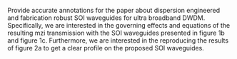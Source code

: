 Provide accurate annotations for the paper about dispersion engineered and fabrication robust SOI waveguides for ultra broadband DWDM. Specifically, we are interested in the governing effects and equations of the resulting mzi transmission with the SOI waveguides presented in figure 1b and figure 1c.
Furthermore, we are interested in the reproducing the results of figure 2a to get a clear profile on the proposed SOI waveguides.
